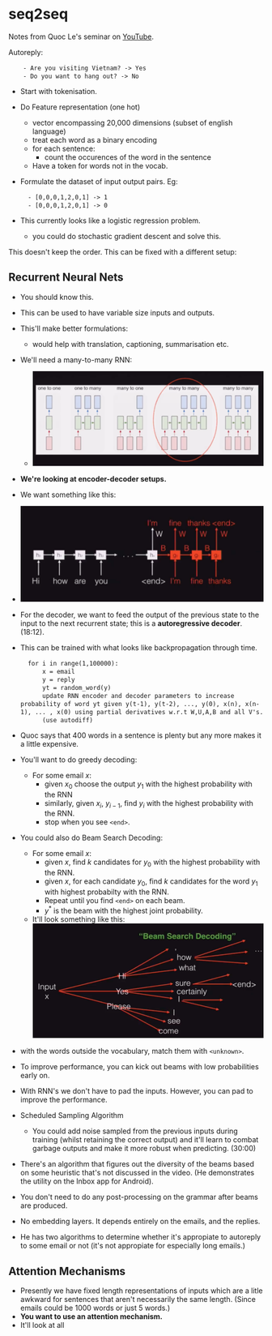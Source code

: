 # seq2seq 

Notes from Quoc Le's seminar on [YouTube](https://www.youtube.com/watch?v=G5RY_SUJih4).

Autoreply:

		- Are you visiting Vietnam? -> Yes
		- Do you want to hang out? -> No

- Start with tokenisation.
- Do Feature representation (one hot)
	- vector encompassing 20,000 dimensions (subset of english language)
	- treat each word as a binary encoding
	- for each sentence:
		- count the occurences of the word in the sentence
	- Have a token for words not in the vocab.

- Formulate the dataset of input output pairs. Eg:

		- [0,0,0,1,2,0,1] -> 1
		- [0,0,0,1,2,0,1] -> 0

- This currently looks like a logistic regression problem.
	- you could do stochastic gradient descent and solve this.

This doesn't keep the order. This can be fixed with a different setup:

## Recurrent Neural Nets

- You should know this.
- This can be used to have variable size inputs and outputs.
- This'll make better formulations:
	- would help with translation, captioning, summarisation etc.
- We'll need a many-to-many RNN:
	- ![](imgs/rnn_diagrams.png)
- **We're looking at encoder-decoder setups.**
- We want something like this:
- ![](imgs/autoregressive.png)
- For the decoder, we want to feed the output of the previous state to the input to the next recurrent state; this is a **autoregressive decoder**. (18:12).
- This can be trained with what looks like backpropagation through time.

		for i in range(1,100000):
			x = email
			y = reply
			yt = random_word(y)
			update RNN encoder and decoder parameters to increase probability of word yt given y(t-1), y(t-2), ..., y(0), x(n), x(n-1), ... , x(0) using partial derivatives w.r.t W,U,A,B and all V's.
			(use autodiff)

- Quoc says that 400 words in a sentence is plenty but any more makes it a little expensive.
- You'll want to do greedy decoding:
	- For some email $x$:
		- given $x_0$ choose the output $y_1$ with the highest probability with the RNN
		- similarly, given $x_i$, $y_{i-1}$, find $y_i$ with the highest probability with the RNN.
		- stop when you see `<end>`.
- You could also do Beam Search Decoding:
	- For some email $x$:
		- given $x$, find $k$ candidates for $y_0$ with the highest probability with the RNN.
		- given $x$, for each candidate $y_0$, find $k$ candidates for the word $y_1$ with highest probabilty with the RNN.
		- Repeat until you find `<end>` on each beam.
		- $y^*$ is the beam with the highest joint probability.
	- It'll look something like this:
	![](imgs/beamsearch.png)
- with the words outside the vocabulary, match them with `<unknown>`.
- To improve performance, you can kick out beams with low probabilities early on.
- With RNN's we don't have to pad the inputs. However, you can pad to improve the performance.
- Scheduled Sampling Algorithm
	- You could add noise sampled from the previous inputs during training (whilst retaining the correct output) and it'll learn to combat garbage outputs and make it more robust when predicting. (30:00)
- There's an algorithm that figures out the diversity of the beams based on some heuristic that's not discussed in the video. (He demonstrates the utility on the Inbox app for Android).
- You don't need to do any post-processing on the grammar after beams are produced.
- No embedding layers. It depends entirely on the emails, and the replies.
- He has two algorithms to determine whether it's appropiate to autoreply to some email or not (it's not appropiate for especially long emails.)

## Attention Mechanisms

- Presently we have fixed length representations of inputs which are a litle awkward for sentences that aren't necessarily the same length. (Since emails could be 1000 words or just 5 words.)
- **You want to use an attention mechanism.**
- It'll look at all 